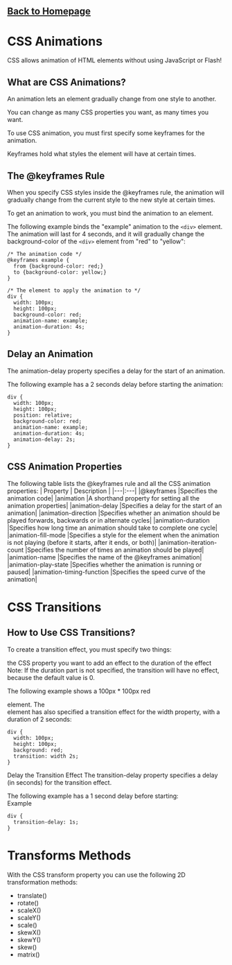 ## [Back to Homepage](https://pengchen11.github.io/reading-notes/readme.md)

# CSS Animations
CSS allows animation of HTML elements without using JavaScript or Flash!

## What are CSS Animations?  
An animation lets an element gradually change from one style to another.  

You can change as many CSS properties you want, as many times you want.  

To use CSS animation, you must first specify some keyframes for the animation.  

Keyframes hold what styles the element will have at certain times.

## The @keyframes Rule  

When you specify CSS styles inside the @keyframes rule, the animation will gradually change from the current style to the new style at certain times.  

To get an animation to work, you must bind the animation to an element.  

The following example binds the "example" animation to the ```<div>``` element. The animation will last for 4 seconds, and it will gradually change the background-color of the ```<div>``` element from "red" to "yellow":
```
/* The animation code */
@keyframes example {
  from {background-color: red;}
  to {background-color: yellow;}
}

/* The element to apply the animation to */
div {
  width: 100px;
  height: 100px;
  background-color: red;
  animation-name: example;
  animation-duration: 4s;
}
```

## Delay an Animation
The animation-delay property specifies a delay for the start of an animation.

The following example has a 2 seconds delay before starting the animation:
```
div {
  width: 100px;
  height: 100px;
  position: relative;
  background-color: red;
  animation-name: example;
  animation-duration: 4s;
  animation-delay: 2s;
}
```
## CSS Animation Properties
The following table lists the @keyframes rule and all the CSS animation properties:
| Property |	Description |
|---|:---|
|@keyframes	|Specifies the animation code|
|animation	|A shorthand property for setting all the animation properties|
|animation-delay	|Specifies a delay for the start of an animation|
|animation-direction	|Specifies whether an animation should be played forwards, backwards or in alternate cycles|
|animation-duration	|Specifies how long time an animation should take to complete one cycle|
|animation-fill-mode |Specifies a style for the element when the animation is not playing (before it starts, after it ends, or both)|
|animation-iteration-count	|Specifies the number of times an animation should be played|
|animation-name	|Specifies the name of the @keyframes animation|
|animation-play-state	|Specifies whether the animation is running or paused|
|animation-timing-function	|Specifies the speed curve of the animation|

# CSS Transitions
## How to Use CSS Transitions?
To create a transition effect, you must specify two things:

the CSS property you want to add an effect to
the duration of the effect
Note: If the duration part is not specified, the transition will have no effect, because the default value is 0.

The following example shows a 100px * 100px red <div> element. The <div> element has also specified a transition effect for the width property, with a duration of 2 seconds:
```
div {
  width: 100px;
  height: 100px;
  background: red;
  transition: width 2s;
}
```
Delay the Transition Effect
The transition-delay property specifies a delay (in seconds) for the transition effect.

The following example has a 1 second delay before starting:  
Example
```
div {
  transition-delay: 1s;
}
```
# Transforms Methods
With the CSS transform property you can use the following 2D transformation methods:

- translate()
- rotate()
- scaleX()
- scaleY()
- scale()
- skewX()
- skewY()
- skew()
- matrix()


